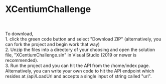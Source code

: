 # XCentiumChallenge
<br/><br/>
To download, <br/>
     1. click the green code button and select "Download ZIP" (alternatively, you can fork the project and begin work that way)<br/>
     2. Unzip the files into a directory of your choosing and open the solution file, "XCentiumChallenge.sln" in Visual Studio (2019 or newer is recommended).<br/>
     3. Run the project and you can hit the API from the /home/index page. Alternatively, you can write your own code to hit the API endpoint which resides at /api/LoadUrl and accepts a single input of string called "url".<br/>

